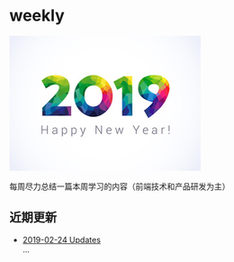 # weekly

![2019](/media/2019-happy.jpg)

每周尽力总结一篇本周学习的内容（前端技术和产品研发为主）

## 近期更新

- [2019-02-24 Updates](./2019/0224.md)  
...
